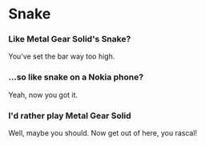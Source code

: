 # Snake

### Like Metal Gear Solid's Snake?

You've set the bar way too high.

### ...so like snake on a Nokia phone?

Yeah, now you got it.

### I'd rather play Metal Gear Solid

Well, maybe you should. Now get out of here, you rascal!

<!-- 
# dev notes

`createdb snake`
`psql snake`
`\i public/migration.sql` 

-->